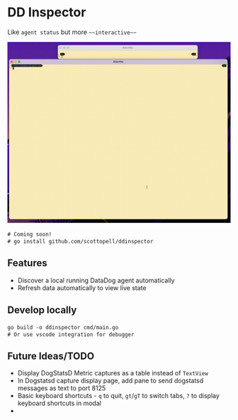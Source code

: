 # DD Inspector

Like `agent status` but more `~~interactive~~`

![screenshot](./img/screenshot.gif)

```
# Coming soon!
# go install github.com/scottopell/ddinspector
```

## Features
- Discover a local running DataDog agent automatically
- Refresh data automatically to view live state


## Develop locally
```
go build -o ddinspector cmd/main.go
# Or use vscode integration for debugger
```

## Future Ideas/TODO
- Display DogStatsD Metric captures as a table instead of `TextView`
- In Dogstatsd capture display page, add pane to send dogstatsd messages as text to port 8125
- Basic keyboard shortcuts - `q` to quit, `gt`/`gT` to switch tabs, `?` to display keyboard shortcuts in modal
- 
